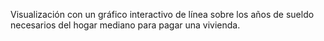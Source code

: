 Visualización con un gráfico interactivo de línea sobre los años de sueldo necesarios del hogar mediano para pagar una vivienda.
